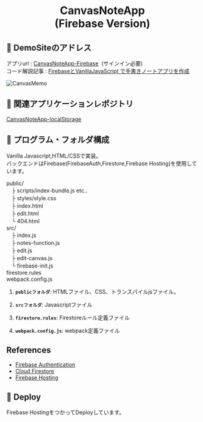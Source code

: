 <h1 align="center">
  CanvasNoteApp<br />
  (Firebase Version)
</h1>

## 💫 DemoSiteのアドレス

アプリurl : [CanvasNoteApp-Firebase](https://canvasnoteapp.web.app/) &nbsp;(サインイン必要)  
コード解説記事 : [FirebaseとVanillaJavaScript で手書きノートアプリを作成](https://myfrontend.netlify.app/canvasnoteapp-firebase-1)

![CanvasMemo](https://user-images.githubusercontent.com/45728258/103496022-0a44e600-4e80-11eb-8994-e77638d1ffcf.jpg)


## 💫 関連アプリケーションレポジトリ

[CanvasNoteApp-localStorage](https://github.com/IoT-Arduino/CanvasNoteApp-Localstorage) 



## 🧐 プログラム・フォルダ構成

Vanilla Javascript,HTML/CSSで実装。  
バックエンドはFirebase(FirebaseAuth,Firestore,Firebase Hosting)を使用しています。

public/  
　├ scripts/index-bundle.js etc..   
　├ styles/style.css  
　├ index.html  
　├ edit.html  
　└ 404.html  
src/  
　├ index.js  
　├ notes-function.js  
　├ edit.js  
　├ edit-canvas.js  
　└ firebase-init.js  
firestore.rules  
webpack.config.js  
  
1.  **`publicフォルダ`**: HTMLファイル、CSS、トランスパイルjsファイル。

2.  **`srcフォルダ`**: Javascriptファイル

3.  **`firestore.rules`**: Firestoreルール定義ファイル

4.  **`webpack.config.js`**: webpack定義ファイル


  

## References 

* [Firebase Authentication](https://firebase.google.com/docs/auth/web/start?hl=ja)
* [Cloud Firestore](https://firebase.google.com/docs/firestore?hl=ja)
* [Firebase Hosting](https://firebase.google.com/docs/hosting?hl=ja)



## 🚀 Deploy

Firebase HostingをつかってDeployしています。